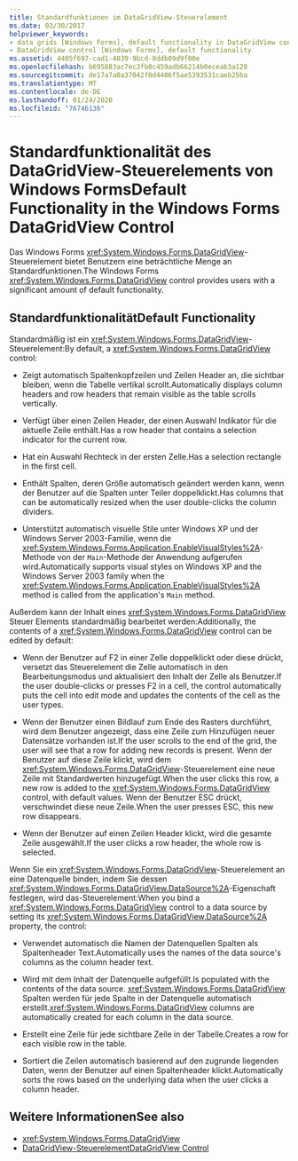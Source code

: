 ```yaml
---
title: Standardfunktionen im DataGridView-Steuerelement
ms.date: 03/30/2017
helpviewer_keywords:
- data grids [Windows Forms], default functionality in DataGridView control
- DataGridView control [Windows Forms], default functionality
ms.assetid: 4405f697-cad1-4839-9bcd-8ddb09d9f00e
ms.openlocfilehash: b695883ac7ec3fb0c459adb66214b0eceab3a128
ms.sourcegitcommit: de17a7a0a37042f0d4406f5ae5393531caeb25ba
ms.translationtype: MT
ms.contentlocale: de-DE
ms.lasthandoff: 01/24/2020
ms.locfileid: "76746136"
---
```

# <a name="default-functionality-in-the-windows-forms-datagridview-control"></a><span data-ttu-id="14b2f-102">Standardfunktionalität des DataGridView-Steuerelements von Windows Forms</span><span class="sxs-lookup"><span data-stu-id="14b2f-102">Default Functionality in the Windows Forms DataGridView Control</span></span>
<span data-ttu-id="14b2f-103">Das Windows Forms <xref:System.Windows.Forms.DataGridView>-Steuerelement bietet Benutzern eine beträchtliche Menge an Standardfunktionen.</span><span class="sxs-lookup"><span data-stu-id="14b2f-103">The Windows Forms <xref:System.Windows.Forms.DataGridView> control provides users with a significant amount of default functionality.</span></span>  
  
## <a name="default-functionality"></a><span data-ttu-id="14b2f-104">Standardfunktionalität</span><span class="sxs-lookup"><span data-stu-id="14b2f-104">Default Functionality</span></span>  
 <span data-ttu-id="14b2f-105">Standardmäßig ist ein <xref:System.Windows.Forms.DataGridView>-Steuerelement:</span><span class="sxs-lookup"><span data-stu-id="14b2f-105">By default, a <xref:System.Windows.Forms.DataGridView> control:</span></span>  
  
- <span data-ttu-id="14b2f-106">Zeigt automatisch Spaltenkopfzeilen und Zeilen Header an, die sichtbar bleiben, wenn die Tabelle vertikal scrollt.</span><span class="sxs-lookup"><span data-stu-id="14b2f-106">Automatically displays column headers and row headers that remain visible as the table scrolls vertically.</span></span>  
  
- <span data-ttu-id="14b2f-107">Verfügt über einen Zeilen Header, der einen Auswahl Indikator für die aktuelle Zeile enthält.</span><span class="sxs-lookup"><span data-stu-id="14b2f-107">Has a row header that contains a selection indicator for the current row.</span></span>  
  
- <span data-ttu-id="14b2f-108">Hat ein Auswahl Rechteck in der ersten Zelle.</span><span class="sxs-lookup"><span data-stu-id="14b2f-108">Has a selection rectangle in the first cell.</span></span>  
  
- <span data-ttu-id="14b2f-109">Enthält Spalten, deren Größe automatisch geändert werden kann, wenn der Benutzer auf die Spalten unter Teiler doppelklickt.</span><span class="sxs-lookup"><span data-stu-id="14b2f-109">Has columns that can be automatically resized when the user double-clicks the column dividers.</span></span>  
  
- <span data-ttu-id="14b2f-110">Unterstützt automatisch visuelle Stile unter Windows XP und der Windows Server 2003-Familie, wenn die <xref:System.Windows.Forms.Application.EnableVisualStyles%2A>-Methode von der `Main`-Methode der Anwendung aufgerufen wird.</span><span class="sxs-lookup"><span data-stu-id="14b2f-110">Automatically supports visual styles on Windows XP and the Windows Server 2003 family when the <xref:System.Windows.Forms.Application.EnableVisualStyles%2A> method is called from the application's `Main` method.</span></span>  
  
 <span data-ttu-id="14b2f-111">Außerdem kann der Inhalt eines <xref:System.Windows.Forms.DataGridView> Steuer Elements standardmäßig bearbeitet werden:</span><span class="sxs-lookup"><span data-stu-id="14b2f-111">Additionally, the contents of a <xref:System.Windows.Forms.DataGridView> control can be edited by default:</span></span>  
  
- <span data-ttu-id="14b2f-112">Wenn der Benutzer auf F2 in einer Zelle doppelklickt oder diese drückt, versetzt das Steuerelement die Zelle automatisch in den Bearbeitungsmodus und aktualisiert den Inhalt der Zelle als Benutzer.</span><span class="sxs-lookup"><span data-stu-id="14b2f-112">If the user double-clicks or presses F2 in a cell, the control automatically puts the cell into edit mode and updates the contents of the cell as the user types.</span></span>  
  
- <span data-ttu-id="14b2f-113">Wenn der Benutzer einen Bildlauf zum Ende des Rasters durchführt, wird dem Benutzer angezeigt, dass eine Zeile zum Hinzufügen neuer Datensätze vorhanden ist.</span><span class="sxs-lookup"><span data-stu-id="14b2f-113">If the user scrolls to the end of the grid, the user will see that a row for adding new records is present.</span></span> <span data-ttu-id="14b2f-114">Wenn der Benutzer auf diese Zeile klickt, wird dem <xref:System.Windows.Forms.DataGridView>-Steuerelement eine neue Zeile mit Standardwerten hinzugefügt.</span><span class="sxs-lookup"><span data-stu-id="14b2f-114">When the user clicks this row, a new row is added to the <xref:System.Windows.Forms.DataGridView> control, with default values.</span></span> <span data-ttu-id="14b2f-115">Wenn der Benutzer ESC drückt, verschwindet diese neue Zeile.</span><span class="sxs-lookup"><span data-stu-id="14b2f-115">When the user presses ESC, this new row disappears.</span></span>  
  
- <span data-ttu-id="14b2f-116">Wenn der Benutzer auf einen Zeilen Header klickt, wird die gesamte Zeile ausgewählt.</span><span class="sxs-lookup"><span data-stu-id="14b2f-116">If the user clicks a row header, the whole row is selected.</span></span>  
  
 <span data-ttu-id="14b2f-117">Wenn Sie ein <xref:System.Windows.Forms.DataGridView>-Steuerelement an eine Datenquelle binden, indem Sie dessen <xref:System.Windows.Forms.DataGridView.DataSource%2A>-Eigenschaft festlegen, wird das-Steuerelement:</span><span class="sxs-lookup"><span data-stu-id="14b2f-117">When you bind a <xref:System.Windows.Forms.DataGridView> control to a data source by setting its <xref:System.Windows.Forms.DataGridView.DataSource%2A> property, the control:</span></span>  
  
- <span data-ttu-id="14b2f-118">Verwendet automatisch die Namen der Datenquellen Spalten als Spaltenheader Text.</span><span class="sxs-lookup"><span data-stu-id="14b2f-118">Automatically uses the names of the data source's columns as the column header text.</span></span>  
  
- <span data-ttu-id="14b2f-119">Wird mit dem Inhalt der Datenquelle aufgefüllt.</span><span class="sxs-lookup"><span data-stu-id="14b2f-119">Is populated with the contents of the data source.</span></span> <span data-ttu-id="14b2f-120"><xref:System.Windows.Forms.DataGridView> Spalten werden für jede Spalte in der Datenquelle automatisch erstellt.</span><span class="sxs-lookup"><span data-stu-id="14b2f-120"><xref:System.Windows.Forms.DataGridView> columns are automatically created for each column in the data source.</span></span>  
  
- <span data-ttu-id="14b2f-121">Erstellt eine Zeile für jede sichtbare Zeile in der Tabelle.</span><span class="sxs-lookup"><span data-stu-id="14b2f-121">Creates a row for each visible row in the table.</span></span>  
  
- <span data-ttu-id="14b2f-122">Sortiert die Zeilen automatisch basierend auf den zugrunde liegenden Daten, wenn der Benutzer auf einen Spaltenheader klickt.</span><span class="sxs-lookup"><span data-stu-id="14b2f-122">Automatically sorts the rows based on the underlying data when the user clicks a column header.</span></span>  
  
## <a name="see-also"></a><span data-ttu-id="14b2f-123">Weitere Informationen</span><span class="sxs-lookup"><span data-stu-id="14b2f-123">See also</span></span>

- <xref:System.Windows.Forms.DataGridView>
- [<span data-ttu-id="14b2f-124">DataGridView-Steuerelement</span><span class="sxs-lookup"><span data-stu-id="14b2f-124">DataGridView Control</span></span>](datagridview-control-windows-forms.md)
